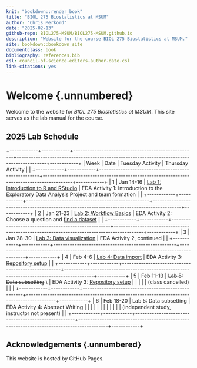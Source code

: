 ```yaml
---
knit: "bookdown::render_book"
title: "BIOL 275 Biostatistics at MSUM"
author: "Chris Merkord"
date: "2025-02-13"
github-repo: BIOL275-MSUM/BIOL275-MSUM.github.io
description: "Website for the course BIOL 275 Biostatistics at MSUM."
site: bookdown::bookdown_site
documentclass: book
bibliography: references.bib
csl: council-of-science-editors-author-date.csl
link-citations: yes
---
```


# Welcome {.unnumbered}

Welcome to the website for *BIOL 275 Biostatistics at MSUM*. This site serves as the lab manual for the course.

## 2025 Lab Schedule

+------------+------------+----------------------------------------------------+------------------------------------------------------------------------------------------+------------+
| Week       | Date       | Tuesday Activity                                   | Thursday Activity                                                                        |            |
+------------+------------+----------------------------------------------------+------------------------------------------------------------------------------------------+------------+
| 1          | Jan 14-16  | [Lab 1: Introduction to R and RStudio](lab-1.html) | EDA Activity 1: Introduction to the Exploratory Data Analysis Project and team formation |            |
+------------+------------+----------------------------------------------------+------------------------------------------------------------------------------------------+------------+
| 2          | Jan 21-23  | [Lab 2: Workflow Basics](lab-2.html)               | EDA Activity 2: Choose a question and [find a dataset](data-sets.html)                   |            |
+------------+------------+----------------------------------------------------+------------------------------------------------------------------------------------------+------------+
| 3          | Jan 28-30  | [Lab 3: Data visualization](lab-3.html)            | EDA Activity 2, continued                                                                |            |
+------------+------------+----------------------------------------------------+------------------------------------------------------------------------------------------+------------+
| 4          | Feb 4-6    | [Lab 4: Data import](lab-4.html)                   | EDA Activity 3: [Repository setup](eda-repository.html)                                  |            |
+------------+------------+----------------------------------------------------+------------------------------------------------------------------------------------------+------------+
| 5          | Feb 11-13  | ~~Lab 5: Data subsetting~~ \                       | EDA Activity 3: [Repository setup](eda-repository.html)                                  |            |
|            |            | (class cancelled)                                  |                                                                                          |            |
+------------+------------+----------------------------------------------------+------------------------------------------------------------------------------------------+------------+
| 6          | Feb 18-20  | Lab 5: Data subsetting                             | EDA Activity 4: Abstract Writing                                                         |            |
|            |            |                                                    |                                                                                          |            |
|            |            |                                                    | (independent study, instructor not present)                                              |            |
+------------+------------+----------------------------------------------------+------------------------------------------------------------------------------------------+------------+

## Acknowledgements {.unnumbered}

This website is hosted by GitHub Pages.
